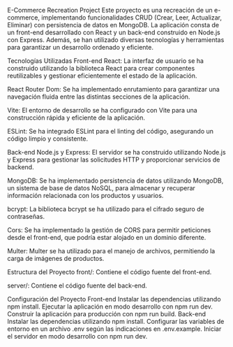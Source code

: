 E-Commerce Recreation Project
Este proyecto es una recreación de un e-commerce, implementando funcionalidades CRUD (Crear, Leer, Actualizar, Eliminar) con persistencia de datos en MongoDB. La aplicación consta de un front-end desarrollado con React y un back-end construido en Node.js con Express. Además, se han utilizado diversas tecnologías y herramientas para garantizar un desarrollo ordenado y eficiente.

Tecnologías Utilizadas
Front-end
React: La interfaz de usuario se ha construido utilizando la biblioteca React para crear componentes reutilizables y gestionar eficientemente el estado de la aplicación.

React Router Dom: Se ha implementado enrutamiento para garantizar una navegación fluida entre las distintas secciones de la aplicación.

Vite: El entorno de desarrollo se ha configurado con Vite para una construcción rápida y eficiente de la aplicación.

ESLint: Se ha integrado ESLint para el linting del código, asegurando un código limpio y consistente.

Back-end
Node.js y Express: El servidor se ha construido utilizando Node.js y Express para gestionar las solicitudes HTTP y proporcionar servicios de backend.

MongoDB: Se ha implementado persistencia de datos utilizando MongoDB, un sistema de base de datos NoSQL, para almacenar y recuperar información relacionada con los productos y usuarios.

bcrypt: La biblioteca bcrypt se ha utilizado para el cifrado seguro de contraseñas.

Cors: Se ha implementado la gestión de CORS para permitir peticiones desde el front-end, que podría estar alojado en un dominio diferente.

Multer: Multer se ha utilizado para el manejo de archivos, permitiendo la carga de imágenes de productos.

Estructura del Proyecto
front/: Contiene el código fuente del front-end.

server/: Contiene el código fuente del back-end.

Configuración del Proyecto
Front-end
Instalar las dependencias utilizando npm install.
Ejecutar la aplicación en modo desarrollo con npm run dev.
Construir la aplicación para producción con npm run build.
Back-end
Instalar las dependencias utilizando npm install.
Configurar las variables de entorno en un archivo .env según las indicaciones en .env.example.
Iniciar el servidor en modo desarrollo con npm run dev.